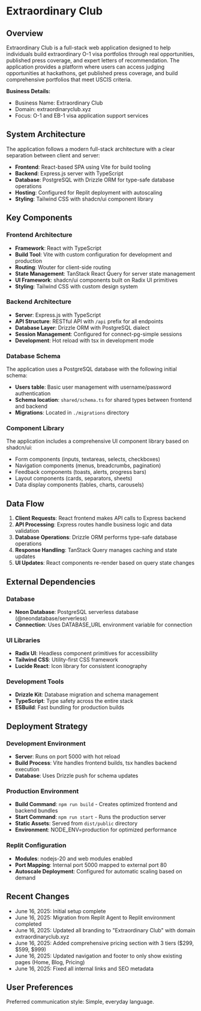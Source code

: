 # Extraordinary Club

## Overview

Extraordinary Club is a full-stack web application designed to help individuals build extraordinary O-1 visa portfolios through real opportunities, published press coverage, and expert letters of recommendation. The application provides a platform where users can access judging opportunities at hackathons, get published press coverage, and build comprehensive portfolios that meet USCIS criteria.

**Business Details:**
- Business Name: Extraordinary Club
- Domain: extraordinaryclub.xyz
- Focus: O-1 and EB-1 visa application support services

## System Architecture

The application follows a modern full-stack architecture with a clear separation between client and server:

- **Frontend**: React-based SPA using Vite for build tooling
- **Backend**: Express.js server with TypeScript
- **Database**: PostgreSQL with Drizzle ORM for type-safe database operations
- **Hosting**: Configured for Replit deployment with autoscaling
- **Styling**: Tailwind CSS with shadcn/ui component library

## Key Components

### Frontend Architecture
- **Framework**: React with TypeScript
- **Build Tool**: Vite with custom configuration for development and production
- **Routing**: Wouter for client-side routing
- **State Management**: TanStack React Query for server state management
- **UI Framework**: shadcn/ui components built on Radix UI primitives
- **Styling**: Tailwind CSS with custom design system

### Backend Architecture
- **Server**: Express.js with TypeScript
- **API Structure**: RESTful API with `/api` prefix for all endpoints
- **Database Layer**: Drizzle ORM with PostgreSQL dialect
- **Session Management**: Configured for connect-pg-simple sessions
- **Development**: Hot reload with tsx in development mode

### Database Schema
The application uses a PostgreSQL database with the following initial schema:
- **Users table**: Basic user management with username/password authentication
- **Schema location**: `shared/schema.ts` for shared types between frontend and backend
- **Migrations**: Located in `./migrations` directory

### Component Library
The application includes a comprehensive UI component library based on shadcn/ui:
- Form components (inputs, textareas, selects, checkboxes)
- Navigation components (menus, breadcrumbs, pagination)
- Feedback components (toasts, alerts, progress bars)
- Layout components (cards, separators, sheets)
- Data display components (tables, charts, carousels)

## Data Flow

1. **Client Requests**: React frontend makes API calls to Express backend
2. **API Processing**: Express routes handle business logic and data validation
3. **Database Operations**: Drizzle ORM performs type-safe database operations
4. **Response Handling**: TanStack Query manages caching and state updates
5. **UI Updates**: React components re-render based on query state changes

## External Dependencies

### Database
- **Neon Database**: PostgreSQL serverless database (@neondatabase/serverless)
- **Connection**: Uses DATABASE_URL environment variable for connection

### UI Libraries
- **Radix UI**: Headless component primitives for accessibility
- **Tailwind CSS**: Utility-first CSS framework
- **Lucide React**: Icon library for consistent iconography

### Development Tools
- **Drizzle Kit**: Database migration and schema management
- **TypeScript**: Type safety across the entire stack
- **ESBuild**: Fast bundling for production builds

## Deployment Strategy

### Development Environment
- **Server**: Runs on port 5000 with hot reload
- **Build Process**: Vite handles frontend builds, tsx handles backend execution
- **Database**: Uses Drizzle push for schema updates

### Production Environment
- **Build Command**: `npm run build` - Creates optimized frontend and backend bundles
- **Start Command**: `npm run start` - Runs the production server
- **Static Assets**: Served from `dist/public` directory
- **Environment**: NODE_ENV=production for optimized performance

### Replit Configuration
- **Modules**: nodejs-20 and web modules enabled
- **Port Mapping**: Internal port 5000 mapped to external port 80
- **Autoscale Deployment**: Configured for automatic scaling based on demand

## Recent Changes

- June 16, 2025: Initial setup complete
- June 16, 2025: Migration from Replit Agent to Replit environment completed
- June 16, 2025: Updated all branding to "Extraordinary Club" with domain extraordinaryclub.xyz
- June 16, 2025: Added comprehensive pricing section with 3 tiers ($299, $599, $999)
- June 16, 2025: Updated navigation and footer to only show existing pages (Home, Blog, Pricing)
- June 16, 2025: Fixed all internal links and SEO metadata

## User Preferences

Preferred communication style: Simple, everyday language.